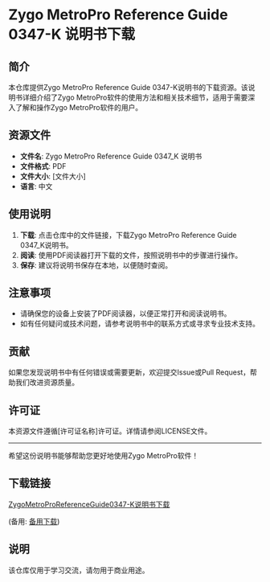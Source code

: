 # Zygo MetroPro Reference Guide 0347-K 说明书下载

## 简介

本仓库提供Zygo MetroPro Reference Guide 0347-K说明书的下载资源。该说明书详细介绍了Zygo MetroPro软件的使用方法和相关技术细节，适用于需要深入了解和操作Zygo MetroPro软件的用户。

## 资源文件

- **文件名**: Zygo MetroPro Reference Guide 0347_K 说明书
- **文件格式**: PDF
- **文件大小**: [文件大小]
- **语言**: 中文

## 使用说明

1. **下载**: 点击仓库中的文件链接，下载Zygo MetroPro Reference Guide 0347_K说明书。
2. **阅读**: 使用PDF阅读器打开下载的文件，按照说明书中的步骤进行操作。
3. **保存**: 建议将说明书保存在本地，以便随时查阅。

## 注意事项

- 请确保您的设备上安装了PDF阅读器，以便正常打开和阅读说明书。
- 如有任何疑问或技术问题，请参考说明书中的联系方式或寻求专业技术支持。

## 贡献

如果您发现说明书中有任何错误或需要更新，欢迎提交Issue或Pull Request，帮助我们改进资源质量。

## 许可证

本资源文件遵循[许可证名称]许可证。详情请参阅LICENSE文件。

---

希望这份说明书能够帮助您更好地使用Zygo MetroPro软件！

## 下载链接
[ZygoMetroProReferenceGuide0347-K说明书下载](https://pan.quark.cn/s/019f23544103) 

(备用: [备用下载](https://pan.baidu.com/s/1MYuVh-_qeufvAGKRpke7ZQ?pwd=1234))

## 说明

该仓库仅用于学习交流，请勿用于商业用途。
